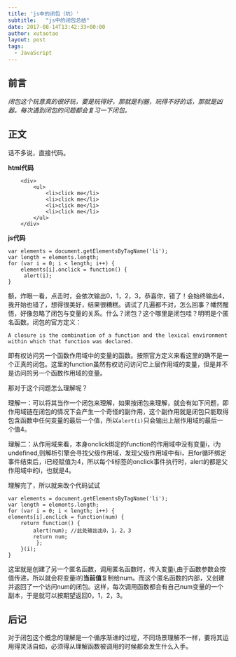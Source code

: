 ```yaml
---
title: 'js中的闭包（坑）'
subtitle:   "js中的闭包总结"
date: 2017-08-14T13:42:33+00:00
author: xutaotao
layout: post
tags:
  - JavaScript
---
```

## 前言

*闭包这个玩意真的很好玩，要是玩得好，那就是利器，玩得不好的话，那就是凶器。每次遇到闭包的问题都会复习一下闭包。*

## 正文

话不多说，直接代码。

**html代码**

	    <div>
        	<ul>
	            <li>click me</li>
	            <li>click me</li>
	            <li>click me</li>
	            <li>click me</li>
        	</ul>
    	</div>

**js代码**

	var elements = document.getElementsByTagName('li');
	var length = elements.length;
	for (var i = 0; i < length; i++) {
     	elements[i].onclick = function() {
         alert(i);
	}

额，炸眼一看，点击时，会依次输出0，1，2，3，恭喜你，错了！会始终输出4，我开始也错了，想得很美好，结果很糟糕。调试了几遍都不对，怎么回事？幡然醒悟，好像忽略了闭包与变量的关系。什么？闭包？这个哪里是闭包哇？明明是个匿名函数。闭包的官方定义：

`A closure is the combination of a function and the lexical environment within which that function was declared.`

即有权访问另一个函数作用域中的变量的函数。按照官方定义来看这里的确不是一个正真的闭包。这里的function虽然有权访问访问它上层作用域的变量，但是并不是访问的另一个函数作用域的变量。

那对于这个问题怎么理解呢？

理解一：可以将其当作一个闭包来理解，如果按闭包来理解，就会有如下问题，即作用域链在闭包的情况下会产生一个奇怪的副作用，这个副作用就是闭包只能取得包含函数中任何变量的最后一个值，所以`alert(i)`只会输出上层作用域的最后一个值4。

理解二：从作用域来看，本身onclick绑定的function的作用域中没有变量i，i为undefined,则解析引擎会寻找父级作用域，发现父级作用域中有i，且for循环绑定事件结束后，i已经赋值为4，所以每个li标签的onclick事件执行时，alert的都是父作用域中的i，也就是4。

理解完了，所以就来改个代码试试

	var elements = document.getElementsByTagName('li');
	var length = elements.length;
	for (var i = 0; i < length; i++) {
    elements[i].onclick = function(num) {
        return function() {
            alert(num); //此处输出出0，1，2，3
            return num;
       		 };
    	}(i);
	}

这里就是创建了另一个匿名函数，调用匿名函数时，传入变量i,由于函数参数会按值传递，所以就会将变量i的**当前值**复制给num。而这个匿名函数的内部，又创建并返回了一个访问num的闭包。这样，每次调用函数都会有自己num变量的一个副本，于是就可以按期望返回0，1，2，3。

## 后记

对于闭包这个概念的理解是一个循序渐进的过程，不同场景理解不一样，要将其运用得灵活自如，必须得从理解函数被调用的时候都会发生什么入手。